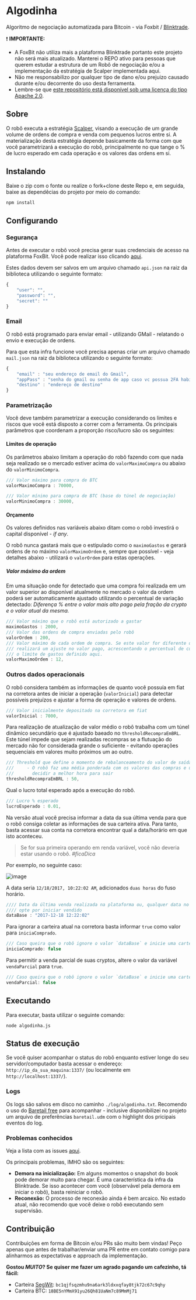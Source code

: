 # Algodinha

Algoritmo de negociação automatizada para Bitcoin - via Foxbit / [Blinktrade](https://github.com/blinktrade/BlinkTradeJS).

:exclamation: **IMPORTANTE:**
 - A FoxBit não utiliza mais a plataforma Blinktrade portanto este projeto não será mais atualizado. Manterei o REPO ativo para pessoas que querem estudar a estrutura de um Robô de negociação e/ou a implementação da estratégia de Scalper implementada aqui.
 - Não me responsabilizo por qualquer tipo de dano e/ou prejuizo causado durante e/ou decorrente do uso desta ferramenta. 
 - Lembre-se que [este repositório está disponível sob uma licença do tipo Apache 2.0](https://github.com/felipegtx/algodinha/blob/master/LICENSE).
 
## Sobre

O robô executa a estratégia [Scalper](https://www.daytraderpro.com.br/blog/o-que-e-scalping/), visando a execução de um grande volume de ordens de compra e venda com pequenos lucros entre si. A materialização desta estratégia depende basicamente da forma com que você parametrizará a execução do robô, principalmente no que tange o % de lucro esperado em cada operação e os valores das ordens em si. 

## Instalando

Baixe o zip com o fonte ou realize o fork+clone deste Repo e, em seguida, baixe as dependêcias do projeto por meio do comando:

```javascript
npm install
```

## Configurando

### Segurança
Antes de executar o robô você precisa gerar suas credenciais de acesso na plataforma FoxBit. Você pode realizar isso clicando [aqui](https://foxbit.exchange/#api). 

Estes dados devem ser salvos em um arquivo chamado `api.json` na raiz da biblioteca utilizando o seguinte formato:

```javascript
{ 
    "user": "",
    "password": "",
    "secret": ""
}
```

### Email
O robô está programado para enviar email - utilizando GMail - relatando o envio e execução de ordens. 

Para que esta infra funcione você precisa apenas criar um arquivo chamado `mail.json` na raiz da biblioteca utilizando o seguinte formato:

```javascript
{
    "email" : "seu endereço de email do Gmail",
    "appPass" : "senha do gmail ou senha de app caso vc possua 2FA habilitado",
    "destino" : "endereço de destino"
}
```

### Parametrização
Você deve também parametrizar a execução considerando os limites e riscos que você está disposto a correr com a ferramenta. Os principais parâmetros que coordenam a proporção risco/lucro são os seguintes:

#### Limites de operação
Os parâmetros abaixo limitam a operação do robô fazendo com que nada seja realizado se o mercado estiver acima do `valorMaximoCompra` ou abaixo do `valorMinimoCompra`.
```javascript
/// Valor máximo para compra de BTC
valorMaximoCompra : 70000,

/// Valor mínimo para compra de BTC (base do túnel de negociação)
valorMinimoCompra : 30000,
```

#### Orçamento
Os valores definidos nas variáveis abaixo ditam como o robô investirá o capital disponível - *if any*. 

O robô nunca gastará mais que o estipulado como o `maximoGastos` e gerará ordens de no máximo `valorMaximoOrdem` e, sempre que possível - veja detalhes abaixo - utilizará o `valorOrdem` para estas operações.

##### Valor máximo da ordem
Em uma situação onde for detectado que uma compra foi realizada em um valor superior ao disponível atualmente no mercado o valor da ordem poderá ser automaticamente ajustado utilizando o percentual de variação detectado: *Diferença % entre o valor mais alto pago pela fração da crypto e o valor atual da mesma.*

```javascript
/// Valor máximo que o robô está autorizado a gastar
maximoGastos : 2000,
/// Valor das ordens de compra enviadas pelo robô
valorOrdem : 200,
/// Valor máximo de cada ordem de compra. Se este valor for diferente do valor informado para "valorORdem", o rob^
/// realizará um ajuste no valor pago, acrescentando o percentual de custo atual frente ao custo inicial por BTC até
/// o limite de gastos definido aqui.
valorMaximoOrdem : 12,
```

### Outros dados operacionais
O robô considera também as informações de quanto você possuía em fiat na corretora antes de iniciar a operação (`valorInicial`) para detectar possíveis prejuízos e ajustar a forma de operação e valores de ordens. 
```javascript
/// Valor inicialmente depositado na corretora em fiat
valorInicial : 7000,
```

Para realização de atualização de valor médio o robô trabalha com um túnel dinâmico secundário que é ajustado baeado no `thresholdRecompraEmBRL`. Este túnel impede que sejam realizadas recompras se a flutuação do mercado não for considerada grande o suficiente - evitando operações sequenciais em valores muito próximos um ao outro. 
```javascript
/// Threshold que define o momento de rebalanceamento do valor de saída
///     - O robô faz uma média ponderada com os valores das compras e utiliza esta informação para 
///       decidir a melhor hora para sair
thresholdRecompraEmBRL : 50,
```

Qual o lucro total esperado após a execução do robô.
```javascript
/// Lucro % esperado
lucroEsperado : 0.01,
```

Na versão atual você precisa informar a data da sua última venda para que o robô consiga coletar as informações de sua carteira ativa. Para tanto, basta acessar sua conta na corretora encontrar qual a data/horário em que isto aconteceu. 

> Se for sua primeira operando em renda variável, você não deveria estar usando o robô. *#ficaDica*

Por exemplo, no seguinte caso:

![image](https://user-images.githubusercontent.com/1022404/34125435-5e516aa0-e41d-11e7-8ffc-3e4fc8e0a797.png)

A data seria `12/18/2017, 10:22:02 AM`, adicionados `duas horas` do fuso horário.

```javascript
//// Data da última venda realizada na plataforma ou, qualquer data no futuro caso vc
//// opte por iniciar vendido
dataBase : "2017-12-18 12:22:02"
```

Para ignorar a carteira atual na corretora basta informar `true` como valor para `iniciaComprado`. 

```javascript
/// Caso queira que o robô ignore o valor `dataBase` e inicie uma carteira nova, altere este valor para `true`
iniciaComprado: false
```

Para permitir a venda parcial de suas cryptos, altere o valor da variável `vendaParcial` para `true`.

```javascript
/// Caso queira que o robô ignore o valor `dataBase` e inicie uma carteira nova, altere este valor para `true`
vendaParcial: false
```

## Executando

Para executar, basta utilizar o seguinte comando:

```
node algodinha.js
```

## Status de execução

Se você quiser acompanhar o status do robô enquanto estiver longe do seu servidor/computador basta acessar o endereço: `http://ip_da_sua_maquina:1337/` (ou localmente em `http://localhost:1337/`).

### Logs
Os logs são salvos em disco no caminho `./log/algodinha.txt`. Recomendo o uso do [Baretail free](https://www.baremetalsoft.com/baretail/) para acompanhar - inclusive disponibilizei no projeto um arquivo de preferências `baretail.udm` com o highlight dos pricipais eventos do log.

### Problemas conhecidos
Veja a lista com as issues [aqui](https://github.com/felipegtx/algodinha/issues).

Os principais problemas, IMHO são os seguintes: 
  - **Demora na inicialização:** Em alguns momentos o snapshot do book pode demorar muito para chegar. É uma característica da infra da Blinktrade. Se isso acontecer com você (observável pela demora em iniciar o robô), basta reiniciar o robô.
  - **Reconexão:** O processo de reconexão ainda é bem arcaico. No estado atual, não recomendo que você deixe o robô executando sem supervisão.
  
## Contribuição

Contribuições em forma de Bitcoin e/ou PRs são muito bem vindas! Peço apenas que antes de trabalhar/enviar uma PR entre em contato comigo para alinharmos as expectativas e approach da implementação.

**Gostou _MUITO_? Se quiser me fazer um agrado pagando um cafezinho, tá fácil:** 
 - Carteira [SegWit](https://en.wikipedia.org/wiki/SegWit): `bc1qjfsqzmhu9na6ark3ldxxqfay8tjk72c67c9qhy`
 - Carteira BTC: `18BE5nYMmX91yu26Qh81UaNm7c89MmMj71`

